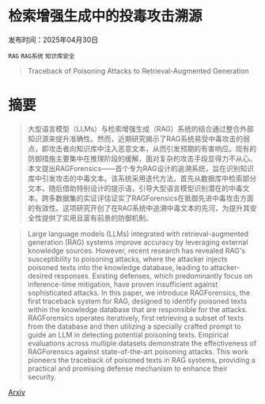 # 检索增强生成中的投毒攻击溯源

发布时间：2025年04月30日

`RAG` `RAG系统` `知识库安全`

> Traceback of Poisoning Attacks to Retrieval-Augmented Generation

# 摘要

> 大型语言模型（LLMs）与检索增强生成（RAG）系统的结合通过整合外部知识源来提升准确性。然而，近期研究揭示了RAG系统易受中毒攻击的弱点，即攻击者向知识库中注入恶意文本，从而引发预期的有害响应。现有的防御措施主要集中在推理阶段的缓解，面对复杂的攻击手段显得力不从心。本文提出RAGForensics——首个专为RAG设计的追溯系统，旨在识别知识库中引发攻击的中毒文本。该系统采用迭代方法，首先从数据库中检索部分文本，随后借助特别设计的提示语，引导大型语言模型识别潜在的中毒文本。跨多数据集的实证评估证实了RAGForensics在抵御先进中毒攻击方面的有效性。这项研究开创了在RAG系统中追溯中毒文本的先河，为提升其安全性提供了实用且富有前景的防御机制。

> Large language models (LLMs) integrated with retrieval-augmented generation (RAG) systems improve accuracy by leveraging external knowledge sources. However, recent research has revealed RAG's susceptibility to poisoning attacks, where the attacker injects poisoned texts into the knowledge database, leading to attacker-desired responses. Existing defenses, which predominantly focus on inference-time mitigation, have proven insufficient against sophisticated attacks. In this paper, we introduce RAGForensics, the first traceback system for RAG, designed to identify poisoned texts within the knowledge database that are responsible for the attacks. RAGForensics operates iteratively, first retrieving a subset of texts from the database and then utilizing a specially crafted prompt to guide an LLM in detecting potential poisoning texts. Empirical evaluations across multiple datasets demonstrate the effectiveness of RAGForensics against state-of-the-art poisoning attacks. This work pioneers the traceback of poisoned texts in RAG systems, providing a practical and promising defense mechanism to enhance their security.

[Arxiv](https://arxiv.org/abs/2504.21668)